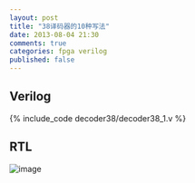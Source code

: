 ```yaml
---
layout: post
title: "38译码器的10种写法"
date: 2013-08-04 21:30
comments: true
categories: fpga verilog
published: false
---
```

## Verilog
{% include_code decoder38/decoder38_1.v %}
## RTL
![image](https://dl.dropboxusercontent.com/u/128996895/Blog/38%E8%AF%91%E7%A0%81%E5%99%A8%E7%9A%84%E5%87%A0%E7%A7%8D%E5%86%99%E6%B3%95/decoder38_1.png)
